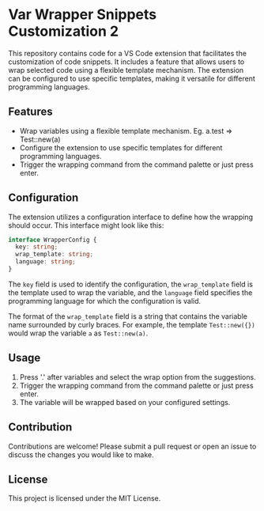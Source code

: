 # Var Wrapper Snippets Customization 2

This repository contains code for a VS Code extension that facilitates the customization of code snippets. It includes a feature that allows users to wrap selected code using a flexible template mechanism. The extension can be configured to use specific templates, making it versatile for different programming languages.

## Features

- Wrap variables using a flexible template mechanism. Eg. a.test => Test::new(a)
- Configure the extension to use specific templates for different programming languages.
- Trigger the wrapping command from the command palette or just press enter.


## Configuration

The extension utilizes a configuration interface to define how the wrapping should occur. This interface might look like this:
```typescript
interface WrapperConfig {
  key: string;
  wrap_template: string;
  language: string;
}
```

The `key` field is used to identify the configuration, the `wrap_template` field is the template used to wrap the variable, and the `language` field specifies the programming language for which the configuration is valid.

The format of the `wrap_template` field is a string that contains the variable name surrounded by curly braces. For example, the template `Test::new({})` would wrap the variable `a` as `Test::new(a)`.

## Usage

1. Press '.' after variables and select the wrap option from the suggestions.
2. Trigger the wrapping command from the command palette or just press enter.
3. The variable will be wrapped based on your configured settings.

## Contribution

Contributions are welcome! Please submit a pull request or open an issue to discuss the changes you would like to make.

## License

This project is licensed under the MIT License.


